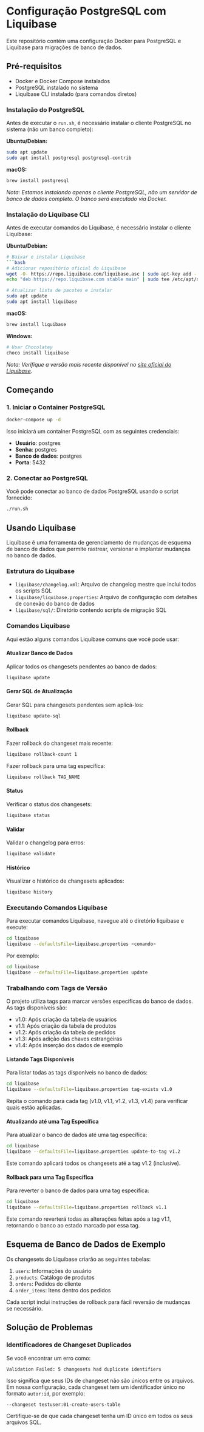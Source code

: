 # Configuração PostgreSQL com Liquibase

Este repositório contém uma configuração Docker para PostgreSQL e Liquibase para migrações de banco de dados.

## Pré-requisitos

- Docker e Docker Compose instalados
- PostgreSQL instalado no sistema
- Liquibase CLI instalado (para comandos diretos)

### Instalação do PostgreSQL

Antes de executar o `run.sh`, é necessário instalar o cliente PostgreSQL no sistema (não um banco completo):

**Ubuntu/Debian:**
```bash
sudo apt update
sudo apt install postgresql postgresql-contrib
```

**macOS:**
```bash
brew install postgresql
```

*Nota: Estamos instalando apenas o cliente PostgreSQL, não um servidor de banco de dados completo. O banco será executado via Docker.*

### Instalação do Liquibase CLI

Antes de executar comandos do Liquibase, é necessário instalar o cliente Liquibase:

**Ubuntu/Debian:**
```bash
# Baixar e instalar Liquibase
```bash
# Adicionar repositório oficial do Liquibase
wget -O- https://repo.liquibase.com/liquibase.asc | sudo apt-key add -
echo "deb https://repo.liquibase.com stable main" | sudo tee /etc/apt/sources.list.d/liquibase.list

# Atualizar lista de pacotes e instalar
sudo apt update
sudo apt install liquibase
```

**macOS:**
```bash
brew install liquibase
```

**Windows:**
```bash
# Usar Chocolatey
choco install liquibase
```

*Nota: Verifique a versão mais recente disponível no [site oficial do Liquibase](https://www.liquibase.org/download).*

## Começando

### 1. Iniciar o Container PostgreSQL

```bash
docker-compose up -d
```

Isso iniciará um container PostgreSQL com as seguintes credenciais:
- **Usuário**: postgres
- **Senha**: postgres
- **Banco de dados**: postgres
- **Porta**: 5432

### 2. Conectar ao PostgreSQL

Você pode conectar ao banco de dados PostgreSQL usando o script fornecido:

```bash
./run.sh
```

## Usando Liquibase

Liquibase é uma ferramenta de gerenciamento de mudanças de esquema de banco de dados que permite rastrear, versionar e implantar mudanças no banco de dados.

### Estrutura do Liquibase

- `liquibase/changelog.xml`: Arquivo de changelog mestre que inclui todos os scripts SQL
- `liquibase/liquibase.properties`: Arquivo de configuração com detalhes de conexão do banco de dados
- `liquibase/sql/`: Diretório contendo scripts de migração SQL

### Comandos Liquibase

Aqui estão alguns comandos Liquibase comuns que você pode usar:

#### Atualizar Banco de Dados

Aplicar todos os changesets pendentes ao banco de dados:

```bash
liquibase update
```

#### Gerar SQL de Atualização

Gerar SQL para changesets pendentes sem aplicá-los:

```bash
liquibase update-sql
```

#### Rollback

Fazer rollback do changeset mais recente:

```bash
liquibase rollback-count 1
```

Fazer rollback para uma tag específica:

```bash
liquibase rollback TAG_NAME
```

#### Status

Verificar o status dos changesets:

```bash
liquibase status
```

#### Validar

Validar o changelog para erros:

```bash
liquibase validate
```

#### Histórico

Visualizar o histórico de changesets aplicados:

```bash
liquibase history
```

### Executando Comandos Liquibase

Para executar comandos Liquibase, navegue até o diretório liquibase e execute:

```bash
cd liquibase
liquibase --defaultsFile=liquibase.properties <comando>
```

Por exemplo:

```bash
cd liquibase
liquibase --defaultsFile=liquibase.properties update
```

### Trabalhando com Tags de Versão

O projeto utiliza tags para marcar versões específicas do banco de dados. As tags disponíveis são:
- v1.0: Após criação da tabela de usuários
- v1.1: Após criação da tabela de produtos
- v1.2: Após criação da tabela de pedidos
- v1.3: Após adição das chaves estrangeiras
- v1.4: Após inserção dos dados de exemplo

#### Listando Tags Disponíveis

Para listar todas as tags disponíveis no banco de dados:

```bash
cd liquibase
liquibase --defaultsFile=liquibase.properties tag-exists v1.0
```

Repita o comando para cada tag (v1.0, v1.1, v1.2, v1.3, v1.4) para verificar quais estão aplicadas.

#### Atualizando até uma Tag Específica

Para atualizar o banco de dados até uma tag específica:

```bash
cd liquibase
liquibase --defaultsFile=liquibase.properties update-to-tag v1.2
```

Este comando aplicará todos os changesets até a tag v1.2 (inclusive).

#### Rollback para uma Tag Específica

Para reverter o banco de dados para uma tag específica:

```bash
cd liquibase
liquibase --defaultsFile=liquibase.properties rollback v1.1
```

Este comando reverterá todas as alterações feitas após a tag v1.1, retornando o banco ao estado marcado por essa tag.

## Esquema de Banco de Dados de Exemplo

Os changesets do Liquibase criarão as seguintes tabelas:

1. `users`: Informações do usuário
2. `products`: Catálogo de produtos
3. `orders`: Pedidos do cliente
4. `order_items`: Itens dentro dos pedidos

Cada script inclui instruções de rollback para fácil reversão de mudanças se necessário.

## Solução de Problemas

### Identificadores de Changeset Duplicados

Se você encontrar um erro como:
```
Validation Failed: 5 changesets had duplicate identifiers
```

Isso significa que seus IDs de changeset não são únicos entre os arquivos. Em nossa configuração, cada changeset tem um identificador único no formato `autor:id`, por exemplo:

```
--changeset testuser:01-create-users-table
```

Certifique-se de que cada changeset tenha um ID único em todos os seus arquivos SQL.
